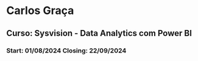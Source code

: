 # Carlos Graça
## Curso: Sysvision - Data Analytics com Power BI
### Start: 01/08/2024 Closing: 22/09/2024
